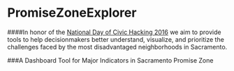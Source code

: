 # PromiseZoneExplorer

####In honor of the [National Day of Civic Hacking 2016](https://www.codeforamerica.org/events/national-day-2016) we aim to provide tools to help decisionmakers better understand, visualize, and prioritize the challenges faced by the most disadvantaged neighborhoods in Sacramento.

###A Dashboard Tool for Major Indicators in Sacramento Promise Zone
